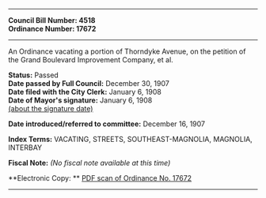 * * * * *  
  
**Council Bill Number: [](#h0)[](#h2)4518**   
**Ordinance Number: 17672**  
  
* * * * *  
  
An Ordinance vacating a portion of Thorndyke Avenue, on the petition of the Grand Boulevard Improvement Company, et al.  
  
**Status:** Passed   
**Date passed by Full Council:** December 30, 1907   
**Date filed with the City Clerk:** January 6, 1908   
**Date of Mayor's signature:** January 6, 1908   
[(about the signature date)](/~public/approvaldate.htm)   
  
  
**Date introduced/referred to committee:** December 16, 1907   
  
**Index Terms:** VACATING, STREETS, SOUTHEAST-MAGNOLIA, MAGNOLIA, INTERBAY  
  
**Fiscal Note:** *(No fiscal note available at this time)*  
  
**Electronic Copy: ** [PDF scan of Ordinance No. 17672](/~archives/Ordinances/Ord_17672.pdf)  
  
* * * * *  
